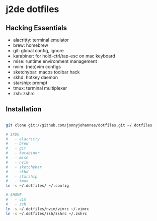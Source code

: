 # j2de dotfiles

## Hacking Essentials

- alacritty: terminal emulator
- brew: homebrew
- git: global config, ignore
- karabiner: for hold-ctrl/tap-esc on mac keyboard
- mise: runtime environment management
- nvim: (neo)vim configs
- sketchybar: macos toolbar hack
- skhd: hotkey daemon
- starship: prompt
- tmux: terminal multiplexer
- zsh: zshrc

## Installation

```zsh

git clone git://github.com/jonnyjohannes/dotfiles.git ~/.dotfiles

# $XDG
#   - alacritty
#   - brew
#   - git
#   - karabiner
#   - mise
#   - nvim
#   - sketchybar
#   - skhd
#   - starship
#   - tmux
ln -s ~/.dotfiles/ ~/.config

# $HOME
#   - vim
#   - zsh
ln -s ~/.dotfiles/nvim/vimrc ~/.vimrc
ln -s ~/.dotfiles/zsh/zshrc ~/.zshrc

```

